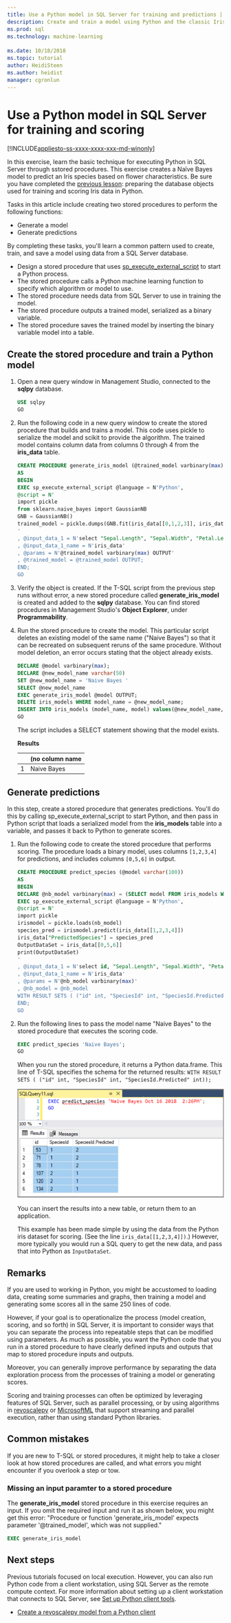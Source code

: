 ```yaml
---
title: Use a Python model in SQL Server for training and predictions | Microsoft Docs
description: Create and train a model using Python and the classic Iris data set. Save the model to SQL Server, and then use it to generate predicted outcomes.
ms.prod: sql
ms.technology: machine-learning

ms.date: 10/18/2018  
ms.topic: tutorial
author: HeidiSteen
ms.author: heidist
manager: cgronlun
---
```

# Use a Python model in SQL Server for training and scoring
[!INCLUDE[appliesto-ss-xxxx-xxxx-xxx-md-winonly](../../includes/appliesto-ss-xxxx-xxxx-xxx-md-winonly.md)]

In this exercise, learn the basic technique for executing Python in SQL Server through sstored procedures. This exercise creates a Naïve Bayes model to predict an Iris species based on flower characteristics. Be sure you have completed the [previous lesson](wrap-python-in-tsql-stored-procedure.md): preparing the database objects used for training and scoring Iris data in Python.

Tasks in this article include creating two stored procedures to perform the following functions:

+ Generate a model
+ Generate predictions

By completing these tasks, you'll learn a common pattern used to create, train, and save a model using data from a SQL Server database.

+ Design a stored procedure that uses [sp_execute_external_script](../../relational-databases/system-stored-procedures/sp-execute-external-script-transact-sql.md) to start a Python process.
+ The stored procedure calls a Python machine learning function to specify which algorithm or model to use.
+ The stored procedure needs data from SQL Server to use in training the model.
+ The stored procedure outputs a trained model, serialized as a binary variable. 
+ The stored procedure saves the trained model by inserting the binary variable model into a table. 

## Create the stored procedure and train a Python model

1. Open a new query window in Management Studio, connected to the **sqlpy** database. 

    ```sql
    USE sqlpy
    GO
    ```

2. Run the following code in a new query window to create the stored procedure that builds and trains a model. This code uses pickle to serialize the model and scikit to provide the algorithm. The trained model contains column data from columns 0 through 4 from the **iris_data** table. 

    ```sql
    CREATE PROCEDURE generate_iris_model (@trained_model varbinary(max) OUTPUT)
    AS
    BEGIN
    EXEC sp_execute_external_script @language = N'Python',
    @script = N'
    import pickle
    from sklearn.naive_bayes import GaussianNB
    GNB = GaussianNB()
    trained_model = pickle.dumps(GNB.fit(iris_data[[0,1,2,3]], iris_data[[4]]))
    '
    , @input_data_1 = N'select "Sepal.Length", "Sepal.Width", "Petal.Length", "Petal.Width", "SpeciesId" from iris_data'
    , @input_data_1_name = N'iris_data'
    , @params = N'@trained_model varbinary(max) OUTPUT'
    , @trained_model = @trained_model OUTPUT;
    END;
    GO
    ```

3. Verify the object is created. If the T-SQL script from the previous step runs without error, a new stored procedure called **generate_iris_model** is created and added to the **sqlpy** database. You can find stored procedures in Management Studio's **Object Explorer**, under **Programmability**.

4. Run the stored procedure to create the model. This particular script deletes an existing model of the same name ("Naive Bayes") so that it can be recreated on subsequent reruns of the same procedure. Without model deletion, an error occurs stating that the object already exists.

    ```sql
    DECLARE @model varbinary(max);
    DECLARE @new_model_name varchar(50)
    SET @new_model_name = 'Naive Bayes '
    SELECT @new_model_name 
    EXEC generate_iris_model @model OUTPUT;
    DELETE iris_models WHERE model_name = @new_model_name;
    INSERT INTO iris_models (model_name, model) values(@new_model_name, @model);
    GO
    ```

    The script includes a SELECT statement showing that the model exists.

    **Results**

    |   | (no column name |
    |---|-----------------|
    | 1 | Naive Bayes     | 


## Generate predictions

In this step, create a stored procedure that generates predictions. You'll do this by calling sp_execute_external_script to start Python, and then pass in Python script that loads a serialized model from the **iris_models** table into a variable, and passes it back to Python to generate scores.

1. Run the following code to create the stored procedure that performs scoring. The procedure loads a binary model, uses columns `[1,2,3,4]` for predictions, and includes columns `[0,5,6]` in output.

    ```sql
    CREATE PROCEDURE predict_species (@model varchar(100))
    AS
    BEGIN
    DECLARE @nb_model varbinary(max) = (SELECT model FROM iris_models WHERE model_name = @model);
    EXEC sp_execute_external_script @language = N'Python', 
    @script = N'
    import pickle
    irismodel = pickle.loads(nb_model)
    species_pred = irismodel.predict(iris_data[[1,2,3,4]])
    iris_data["PredictedSpecies"] = species_pred
    OutputDataSet = iris_data[[0,5,6]] 
    print(OutputDataSet)
    '
    , @input_data_1 = N'select id, "Sepal.Length", "Sepal.Width", "Petal.Length", "Petal.Width", "SpeciesId" from iris_data'
    , @input_data_1_name = N'iris_data'
    , @params = N'@nb_model varbinary(max)'
    , @nb_model = @nb_model
    WITH RESULT SETS ( ("id" int, "SpeciesId" int, "SpeciesId.Predicted" int));
    END;
    GO
    ```

2. Run the following lines to pass the model name "Naive Bayes" to the stored procedure that executes the scoring code. 

    ```sql
    EXEC predict_species 'Naive Bayes';
    GO
    ```

    When you run the stored procedure, it returns a Python data.frame. This line of T-SQL specifies the schema for the returned results: `WITH RESULT SETS ( ("id" int, "SpeciesId" int, "SpeciesId.Predicted" int));`

    ![Result set from running stored procedure](media/train-score-using-python-NB-model-results.png)

    You can insert the results into a new table, or return them to an application.

    This example has been made simple by using the data from the Python iris dataset for scoring. (See the line `iris_data[[1,2,3,4]])`.) However, more typically you would run a SQL query to get the new data, and pass that into Python as `InputDataSet`. 

## Remarks

If you are used to working in Python, you might be accustomed to loading data, creating some summaries and graphs, then training a model and generating some scores all in the same 250 lines of code.

However, if your goal is to operationalize the process (model creation, scoring, and so forth) in SQL Server, it is important to consider ways that you can separate the process into repeatable steps that can be modified using parameters. As much as possible, you want the Python code that you run in a stored procedure to have clearly defined inputs and outputs that map to stored procedure inputs and outputs.

Moreover, you can generally improve performance by separating the data exploration process from the processes of training a model or generating scores. 

Scoring and training processes can often be optimized by leveraging features of SQL Server, such as parallel processing, or by using algorithms in [revoscalepy](../python/what-is-revoscalepy.md) or [MicrosoftML](https://docs.microsoft.com/machine-learning-server/python-reference/microsoftml/microsoftml-package) that support streaming and parallel execution, rather than using standard Python libraries. 

## Common mistakes

If you are new to T-SQL or stored procedures, it might help to take a closer look at how stored procedures are called, and what errors you might encounter if you overlook a step or tow.

### Missing an input paramter to a stored procedure

The **generate_iris_model** stored procedure in this exercise requires an input. If you omit the required input and run it as shown below, you might get this error: "Procedure or function 'generate_iris_model' expects parameter '\@trained_model', which was not supplied."

```sql
EXEC generate_iris_model
```

    


## Next steps

Previous tutorials focused on local execution. However, you can also run Python code from a client workstation, using SQL Server as the remote compute context. For more information about setting up a client workstation that connects to SQL Server, see [Set up Python client tools](../python/setup-python-client-tools-sql.md).

+ [Create a revoscalepy model from a Python client](use-python-revoscalepy-to-create-model.md)
